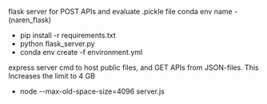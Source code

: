 flask server for POST APIs and evaluate .pickle file
conda env name - (naren_flask)
- pip install -r requirements.txt
- python flask_server.py
- conda env create -f environment.yml

express server cmd to host public files, and GET APIs from JSON-files.
This Increases the limit to 4 GB 
- node --max-old-space-size=4096 server.js

